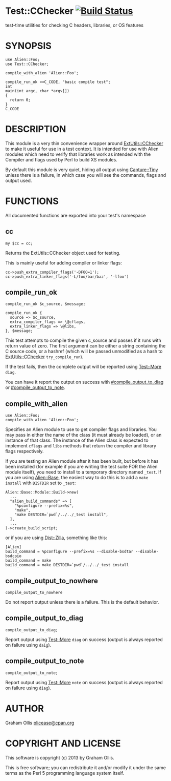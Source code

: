 # Test::CChecker [![Build Status](https://secure.travis-ci.org/plicease/Test-CChecker.png)](http://travis-ci.org/plicease/Test-CChecker)

test-time utilities for checking C headers, libraries, or OS features

# SYNOPSIS

    use Alien::Foo;
    use Test::CChecker;
    
    compile_with_alien 'Alien::Foo';
    
    compile_run_ok <<C_CODE, "basic compile test";
    int
    main(int argc, char *argv[])
    {
      return 0;
    }
    C_CODE

# DESCRIPTION

This module is a very thin convenience wrapper around [ExtUtils::CChecker](https://metacpan.org/pod/ExtUtils::CChecker) to make
it useful for use in a test context.  It is intended for use with Alien modules
which need to verify that libraries work as intended with the Compiler and
flags used by Perl to build XS modules.

By default this module is very quiet, hiding all output using [Capture::Tiny](https://metacpan.org/pod/Capture::Tiny)
unless there is a failure, in which case you will see the commands, flags and
output used.

# FUNCTIONS

All documented functions are exported into your test's namespace

## cc

    my $cc = cc;

Returns the ExtUtils::CChecker object used for testing.

This is mainly useful for adding compiler or linker flags:

    cc->push_extra_compiler_flags('-DFOO=1');
    cc->push_extra_linker_flags('-L/foo/bar/baz', '-lfoo')

## compile\_run\_ok

    compile_run_ok $c_source, $message;

    compile_run_ok {
      source => $c_source,
      extra_compiler_flags => \@cflags,
      extra_linker_flags => \@libs,
    }, $message;

This test attempts to compile the given c\_source and passes if it
runs with return value of zero.  The first argument can be either
a string containing the C source code, or a hashref (which will
be passed unmodified as a hash to [ExtUtils::CChecker](https://metacpan.org/pod/ExtUtils::CChecker) `try_compile_run`).

If the test fails, then the complete output will be reported using
[Test::More](https://metacpan.org/pod/Test::More) `diag`.

You can have it report the output on success with [#compile_output_to_diag](https://metacpan.org/pod/#compile_output_to_diag)
or [#compile_output_to_note](https://metacpan.org/pod/#compile_output_to_note).

## compile\_with\_alien

    use Alien::Foo;
    compile_with_alien 'Alien::Foo';

Specifies an Alien module to use to get compiler flags and libraries.  You
may pass in either the name of the class (it must already be loaded), or
an instance of that class.  The instance of the Alien class is expected to
implement `cflags` and `libs` methods that return the compiler and library
flags respectively.

If you are testing an Alien module after it has been built, but before it has
been installed (for example if you are writing the test suite FOR the Alien
module itself), you need to install to a temporary directory named `_test`.
If you are using [Alien::Base](https://metacpan.org/pod/Alien::Base), the easiest way to do this is to add a 
`make install` with `DISTDIR` set to `_test`:

    Alien::Base::Module::Build->new(
      ...
      "alien_build_commands" => [
        "%pconfigure --prefix=%s",
        "make",
        "make DESTDIR=`pwd`/../../_test install",
      ],
      ...
    )->create_build_script;

or if you are using [Dist::Zilla](https://metacpan.org/pod/Dist::Zilla), something like this:

    [Alien]
    build_command = %pconfigure --prefix=%s --disable-bsdtar --disable-bsdcpio
    build_command = make
    build_command = make DESTDIR=`pwd`/../../_test install

## compile\_output\_to\_nowhere

    compile_output_to_nowhere

Do not report output unless there is a failure.  This is the default behavior.

## compile\_output\_to\_diag

    compile_output_to_diag;

Report output using [Test::More](https://metacpan.org/pod/Test::More) `diag` on success (output is always reported on failure using `daig`).

## compile\_output\_to\_note

    compile_output_to_note;

Report output using [Test::More](https://metacpan.org/pod/Test::More) `note` on success (output is always reported on failure using `diag`).

# AUTHOR

Graham Ollis <plicease@cpan.org>

# COPYRIGHT AND LICENSE

This software is copyright (c) 2013 by Graham Ollis.

This is free software; you can redistribute it and/or modify it under
the same terms as the Perl 5 programming language system itself.

